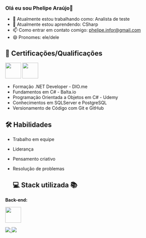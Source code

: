 ### Olá  eu sou Phelipe Araújo👋
- 🔭 Atualmente estou trabalhando como: Analista de teste
- 🌱 Atualmente estou aprendendo: CSharp
- 📫 Como entrar em contato comigo: phelipe.infor@gmail.com
- 😄 Pronomes: ele/dele

 ## 🎯 Certificações/Qualificações
[<img src="https://hermes.dio.me/tracks/169e3d0f-263a-4efb-86c5-244bdf1ce8d6.png" height="50"></a>](https://web.dio.me/track/formacao-dotnet-developer)
[<img src="https://hermes.dio.me/tracks/b6c00053-caf8-4dd8-9c92-96b1e077c426.png" height="50"></a>](https://web.dio.me/track/coding-future-avanade-programacao-c-com-crm-dynamics)
- Formação .NET Developer - DIO.me
- Fundamentos em C# - Balta.io
- Programação Orientada a Objetos em C# - Udemy
- Conhecimentos em SQLServer e PostgreSQL
- Versionamento de Código com Git e GitHub

 ## 🛠 Habilidades
- Trabalho em equipe
- Liderança
- Pensamento criativo
- Resolução de problemas

  ## 💻 Stack utilizada 📚

**Back-end:** 

[<img src="https://hermes.dio.me/tracks/977d1b41-5888-44d7-8e4c-57d2348748dc.png" height="50"></a>](https://web.dio.me/track/formacao-logica-de-programacao)

<div>
  <a href="https://github.com/PhelipeCurso">
    <img height"180em" src= "https://github-readme-stats.vercel.app/api?username=PhelipeCurso&show_icons=true&theme=dracula&include_all_commits=true&count_private=true"/>
    <img height"200em" src= "https://github-readme-stats.vercel.app/api/top-langs/?username=PhelipeCurso&layout=compact&langs_count=16&theme=dracula"/>
</div>

